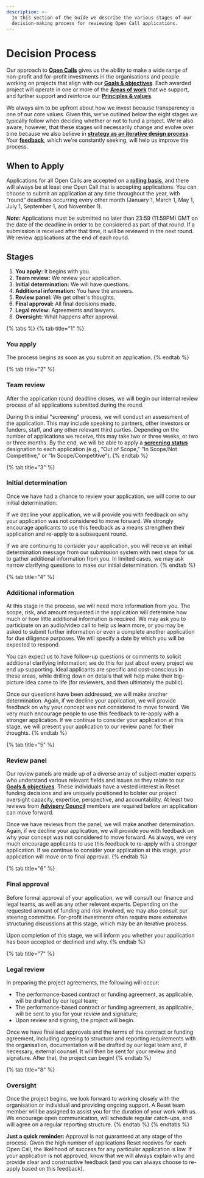 ```yaml
---
description: >-
  In this section of the Guide we describe the various stages of our
  decision-making process for reviewing Open Call applications.
---
```


# Decision Process

Our approach to [**Open Calls**](https://www.reset.tech/open-calls) gives us the ability to make a wide range of non-profit and for-profit investments in the organisations and people working on projects that align with our [**Goals & objectives**](../../introduction/goals-objectives.md). Each awarded project will operate in one or more of the [**Areas of work**](https://guide.reset.tech/introduction/goals-objectives#areas-of-work) that we support, and further support and reinforce our [**Principles & values**](https://app.gitbook.com/@resetnetwork/s/guide/~/drafts/-MEUvywkmho7U8UoyC9g/introduction/principles-values). 

We always aim to be upfront about how we invest because transparency is one of our core values. Given this, we’ve outlined below the eight stages we typically follow when deciding whether or not to fund a project. We're also aware, however, that these stages will necessarily change and evolve over time because we also believe in [**strategy as an iterative design process**](https://guide.reset.tech/introduction#strategy-as-an-iterative-design-process). Your [**feedback**](https://app.gitbook.com/@resetnetwork/s/guide/~/drafts/-MEUvywkmho7U8UoyC9g/give-us-feedback), which we're constantly seeking, will help us improve the process.

## When to Apply

Applications for all Open Calls are accepted on a [**rolling basis**](https://guide.reset.tech/for-applicants/faq#when-does-reset-accept-applications-when-are-the-deadlines), and there will always be at least one Open Call that is accepting applications. You can choose to submit an application at any time throughout the year, with “round” deadlines occurring every other month \(January 1, March 1, May 1, July 1, September 1, and November 1\). 

_**Note:**_ Applications must be submitted no later than 23:59 \(11:59PM\) GMT on the date of the deadline in order to be considered as part of that round. If a submission is received after that time, it will be reviewed in the next round. We review applications at the end of each round.

## Stages

1. **You apply:** It begins with you.
2. **Team review:** We review your application.
3. **Initial determination:** We will have questions.
4. **Additional information:** You have the answers.
5. **Review panel:** We get other's thoughts.
6. **Final approval:** All final decisions made.
7. **Legal review:** Agreements and lawyers.
8. **Oversight:** What happens after approval.

{% tabs %}
{% tab title="1" %}
### You apply

The process begins as soon as you submit an application.
{% endtab %}

{% tab title="2" %}
### Team review

After the application round deadline closes, we will begin our internal review process of all applications submitted during the round.

During this initial "screening" process, we will conduct an assessment of the application. This may include speaking to partners, other investors or funders, staff, and any other relevant third parties. Depending on the number of applications we receive, this may take two or three weeks, or two or three months. By the end, we will be able to apply a [**screening status**](https://guide.reset.tech/for-applicants/faq#what-does-it-mean-when-an-application-is-designated-as-in-scope-or-out-of-scope-and-competitive-or-not-competitive) designation to each application \(e.g., "Out of Scope," "In Scope/Not Competitive," or "In Scope/Competitive"\).
{% endtab %}

{% tab title="3" %}
### Initial determination

Once we have had a chance to review your application, we will come to our initial determination.

If we decline your application, we will provide you with feedback on why your application was not considered to move forward. We strongly encourage applicants to use this feedback as a means strengthen their application and re-apply to a subsequent round.

If we are continuing to consider your application, you will receive an initial determination message from our submission system with next steps for us to gather additional information from you. In limited cases, we may ask narrow clarifying questions to make our initial determination.
{% endtab %}

{% tab title="4" %}
### Additional information

At this stage in the process, we will need more information from you. The scope, risk, and amount requested in the application will determine how much or how little additional information is required. We may ask you to participate on an audio/video call to help us learn more, or you may be asked to submit further information or even a complete another application for due diligence purposes. We will specify a date by which you will be expected to respond.

You can expect us to have follow-up questions or comments to solicit additional clarifying information; we do this for just about every project we end up supporting. Ideal applicants are specific and cost-conscious in these areas, while drilling down on details that will help make their big-picture idea come to life \(for reviewers, and then ultimately the public\).

Once our questions have been addressed, we will make another determination. Again, if we decline your application, we will provide feedback on why your concept was not considered to move forward. We very much encourage people to use this feedback to re-apply with a stronger application. If we continue to consider your application at this stage, we will present your application to our review panel for their thoughts.
{% endtab %}

{% tab title="5" %}
### Review panel

Our review panels are made up of a diverse array of subject-matter experts who understand various relevant fields and issues as they relate to our [**Goals & objectives**](https://guide.reset.tech/introduction/goals-objectives). These individuals have a vested interest in Reset funding decisions and are uniquely positioned to bolster our project oversight capacity, expertise, perspective, and accountability. At least two reviews from [**Advisory Council**](https://www.reset.tech/people/) members are required before an application can move forward. 

Once we have reviews from the panel, we will make another determination. Again, if we decline your application, we will provide you with feedback on why your concept was not considered to move forward. As always, we very much encourage applicants to use this feedback to re-apply with a stronger application. If we continue to consider your application at this stage, your application will move on to final approval.
{% endtab %}

{% tab title="6" %}
### Final approval

Before formal approval of your application, we will consult our finance and legal teams, as well as any other relevant experts. Depending on the requested amount of funding and risk involved, we may also consult our steering committee. For-profit investments often require more extensive structuring discussions at this stage, which may be an iterative process.

Upon completion of this stage, we will inform you whether your application has been accepted or declined and why.
{% endtab %}

{% tab title="7" %}
### Legal review

In preparing the project agreements, the following will occur:

* The performance-based contract or funding agreement, as applicable, will be drafted by our legal team;
* The performance-based contract or funding agreement, as applicable, will be sent to you for your review and signature;
* Upon review and signing, the project will begin.

Once we have finalised approvals and the terms of the contract or funding agreement, including agreeing to structure and reporting requirements with the organisation, documentation will be drafted by our legal team and, if necessary, external counsel. It will then be sent for your review and signature. After that, the project can begin!
{% endtab %}

{% tab title="8" %}
### Oversight

Once the project begins, we look forward to working closely with the organisation or individual and providing ongoing support. A Reset team member will be assigned to assist you for the duration of your work with us. We encourage open communication, will schedule regular catch-ups, and will agree on a regular reporting structure.
{% endtab %}
{% endtabs %}

**Just a quick reminder:** Approval is not guaranteed at any stage of the process. Given the high number of applications Reset receives for each Open Call, the likelihood of success for any particular application is low. If your application is not approved, know that we will always explain why and provide clear and constructive feedback \(and you can always choose to re-apply based on this feedback\).



